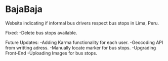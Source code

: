 # BajaBaja
 Website indicating if informal bus drivers respect bus stops in Lima, Peru.

Fixed:
-Delete bus stops available.

Future Updates:
-Adding Karma functionality for each user.
-Geocoding API from writting adress.
-Manually locate marker for bus stops.
-Upgrading Front-End
-Uploading Images for bus stops. 
